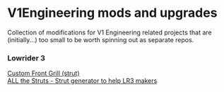 # V1Engineering mods and upgrades
Collection of modifications for V1 Engineering related projects that are (initially...) too small to be worth spinning out as separate repos.

### Lowrider 3
[Custom Front Grill (strut)](lowrider3/front-grill-strut/README.md)<br/>
[ALL the Struts - Strut generator to help LR3 makers](lowrider3/strut-plate-variable/README.md)<br/>
